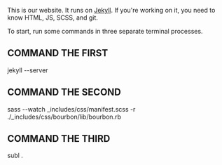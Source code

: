 This is our website. It runs on [Jekyll](http://jekyllrb.com). If you're working on it, you need to know HTML, JS, SCSS, and git.

To start, run some commands in three separate terminal processes.

COMMAND THE FIRST
------------------
jekyll --server

COMMAND THE SECOND
-------------------
sass --watch _includes/css/manifest.scss -r ./_includes/css/bourbon/lib/bourbon.rb

COMMAND THE THIRD
------------------
subl .
